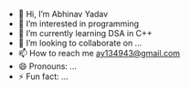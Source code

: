 - 👋 Hi, I’m Abhinav Yadav
- 👀 I’m interested in programming
- 🌱 I’m currently learning DSA in C++
- 💞️ I’m looking to collaborate on ...
- 📫 How to reach me ay134943@gmail.com
- 😄 Pronouns: ...
- ⚡ Fun fact: ...

<!---
Avinav1299/Avinav1299 is a ✨ special ✨ repository because its `README.md` (this file) appears on your GitHub profile.
You can click the Preview link to take a look at your changes.
--->
